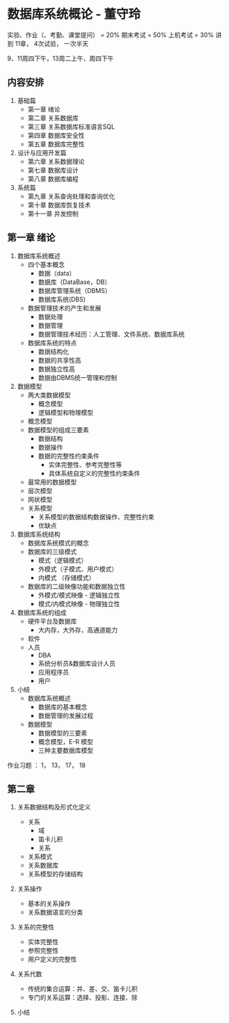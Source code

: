 # 数据库系统概论 - 董守玲

实验、作业（、考勤、课堂提问） = 20%
期末考试 = 50%
上机考试 = 30%
讲到 11章， 4次试验， 一次半天

9、11周四下午，13周二上午、周四下午

## 内容安排
1. 基础篇
    * 第一章 绪论
    * 第二章 关系数据库
    * 第三章 关系数据库标准语言SQL
    * 第四章 数据库安全性
    * 第五章 数据库完整性
2. 设计与应用开发篇
    * 第六章 关系数据理论
    * 第七章 数据库设计
    * 第八章 数据库编程
3. 系统篇
    * 第九章 关系查询处理和查询优化
    * 第十章 数据库恢复技术
    * 第十一章 并发控制


## 第一章 绪论
1. 数据库系统概述
    * 四个基本概念
        - 数据（data）
        - 数据库（DataBase，DB）
        - 数据库管理系统（DBMS）
        - 数据库系统(DBS)
    * 数据管理技术的产生和发展
        - 数据处理
        - 数据管理
        - 数据管理技术经历：人工管理、文件系统、数据库系统
    * 数据库系统的特点
        - 数据结构化
        - 数据的共享性高
        - 数据独立性高
        - 数据由DBMS统一管理和控制
2. 数据模型
    * 两大类数据模型
        - 概念模型
        - 逻辑模型和物理模型
    * 概念模型
    * 数据模型的组成三要素
        - 数据结构
        - 数据操作
        - 数据的完整性约束条件
            + 实体完整性、参考完整性等
            + 具体系统自定义的完整性约束条件
    * 最常用的数据模型
    * 层次模型
    * 网状模型
    * 关系模型
        - 关系模型的数据结构数据操作、完整性约束
        - 优缺点
3. 数据库系统结构
    * 数据库系统模式的概念
    * 数据库的三级模式
        * 模式（逻辑模式）
        * 外模式（子模式、用户模式）
        * 内模式 （存储模式）
    * 数据库的二级映像功能和数据独立性
        - 外模式/模式映像 - 逻辑独立性
        - 模式/内模式映像 - 物理独立性
4. 数据库系统的组成
    - 硬件平台及数据库
        + 大内存，大外存，高通道能力
    - 软件
    - 人员
        + DBA
        + 系统分析员&数据库设计人员
        + 应用程序员
        + 用户
5. 小结
    * 数据库系统概述
        - 数据库的基本概念
        - 数据管理的发展过程
    * 数据模型
        - 数据模型的三要素
        - 概念模型，E-R 模型
        - 三种主要数据库模型

作业习题 ： 1， 13， 17， 18

## 第二章 
1. 关系数据结构及形式化定义
    * 关系
        - 域
        - 笛卡儿积
        - 关系
    * 关系模式
    * 关系数据库
    * 关系模型的存储结构
2. 关系操作
    * 基本的关系操作
    * 关系数据语言的分类
3. 关系的完整性
    * 实体完整性
    * 参照完整性
    * 用户定义的完整性
4. 关系代数
    * 传统的集合运算：并、差、交、笛卡儿积
    * 专门的关系运算：选择、投影、连接、除

5. 小结
